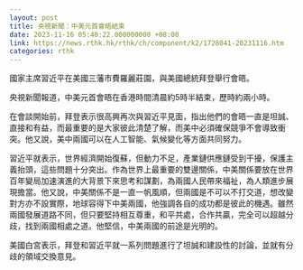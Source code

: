 ```yaml
---
layout: post
title: 央視新聞：中美元首會晤結束
date: 2023-11-16 05:40:22.000000000 +08:00
link: https://news.rthk.hk/rthk/ch/component/k2/1728041-20231116.htm
categories: rthk
---
```


國家主席習近平在美國三藩市費羅麗莊園，與美國總統拜登舉行會晤。

央視新聞報道，中美元首會晤在香港時間清晨約5時半結束，歷時約兩小時。

在會談開始前，拜登表示很高興再次與習近平見面，指出他們的會晤一直是坦誠、直接和有益，而最重要的是大家彼此清楚了解，而美中必須確保競爭不會導致衝突。他又說，美中兩國可以在人工智能、氣候變化等方面共同努力。

習近平就表示，世界經濟開始復蘇，但動力不足，產業鏈供應鏈受到干擾，保護主義抬頭，這些問題十分突出。作為世界上最重要的雙邊關係，中美關係要放在世界百年變局加速演進的大背景下來思考和謀劃，為兩國人民帶來福祉，為人類進步展現擔當。他又說，中美關係不是一直一帆風順，但兩國是不可以不打交道，想改變對方亦不設實際，地球容得下中美兩國，他強調各自的成功都是彼此的機遇。雖然兩國發展道路不同，但只要堅持相互尊重，和平共處，合作共贏，完全可以超越分歧，找到兩國相處之道。他堅信，中美兩國的前途是光明的。

美國白宮表示，拜登和習近平就一系列問題進行了坦誠和建設性的討論，並就有分歧的領域交換意見。

